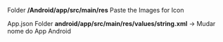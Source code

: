 Folder **/Android/app/src/main/res**
Paste the Images for Icon

App.json
Folder **android/app/src/main/res/values/string.xml** -> Mudar nome do App Android

